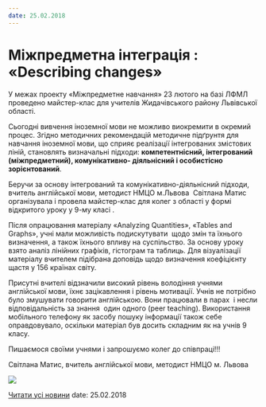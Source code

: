 ```yaml
---
date: 25.02.2018
---
```

# Міжпредметна інтеграція : &#171;Describing changes&#187;

У межах проекту «Міжпредметне навчання» 23 лютого на базі ЛФМЛ проведено майстер-клас для учителів Жидачівського району Львівської області.

Сьогодні вивчення іноземної мови не можливо виокремити в окремий процес. Згідно методичних рекомендацій методичне підґрунтя для навчання іноземної мови, що сприяє реалізації інтегрованих змістових ліній, становлять визначальні підходи: **компетентнісний, інтегрований (міжпредметний), комунікативно- діяльнісний і особистісно зорієнтований**.

Беручи за основу інтегрований та комунікативно-діяльнісний підходи,  вчитель англійської мови, методист НМЦО м.Львова  Світлана Матис організувала і провела майстер-клас для колег з області у формі відкритого уроку у 9-му класі .

Після опрацювання матеріалу «Analyzing Quantities», «Tables and Graphs», учні мали можливість подискутувати  щодо змін та їхнього визначення, а також їхнього впливу на суспільство. За основу уроку взято аналіз лінійних графіків, гістограм та таблиць. Для візуалізації матеріалу вчителем підібрана доповідь щодо визначення коефіцієнту щастя у 156 країнах світу.

Присутні вчителі відзначили високий рівень володіння учнями англійської мови, їхнє зацікавлення і рівень мотивації. Учнів не потрібно було змушувати говорити англійською. Вони працювали в парах  і несли відповідальність за знання  один одного (peer teaching). Використання мобільного телефону як засобу пошуку інформації також себе оправдовувало, оскільки матеріал був досить складним як на учнів 9 класу.

Пишаємося своїми учнями і запрошуємо колег до співпраці!!!

Світлана Матис, вчитель англійської мови, методист НМЦО м. Львова

![](/images/blog/міжпредметна-інтеграція-describing-changes/pids.jpg)

[Читати усі новини](/news)
date: 25.02.2018
